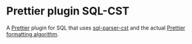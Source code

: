 # Prettier plugin SQL-CST

A [Prettier][] plugin for SQL that uses [sql-parser-cst][] and the
actual [Prettier formatting algorithm][wadler-prettier].

[prettier]: https://prettier.io/
[sql-parser-cst]: https://github.com/nene/sql-parser-cst
[wadler-prettier]: http://homepages.inf.ed.ac.uk/wadler/papers/prettier/prettier.pdf
